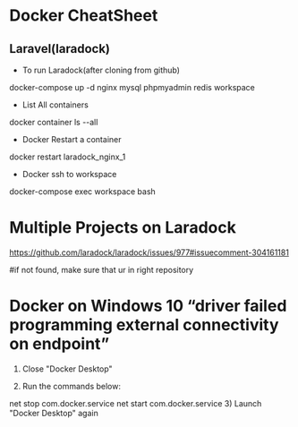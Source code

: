 # Docker CheatSheet

## Laravel(laradock)

- To run Laradock(after cloning from github)

docker-compose up -d nginx mysql phpmyadmin redis workspace

- List All containers

docker container ls --all

- Docker Restart a container

docker restart laradock_nginx_1

- Docker ssh to workspace

docker-compose exec workspace bash


# Multiple Projects on Laradock

https://github.com/laradock/laradock/issues/977#issuecomment-304161181

#if not found, make sure that ur in right repository

# Docker on Windows 10 “driver failed programming external connectivity on endpoint”

1) Close "Docker Desktop"

2) Run the commands below:

net stop com.docker.service
net start com.docker.service
3) Launch "Docker Desktop" again
